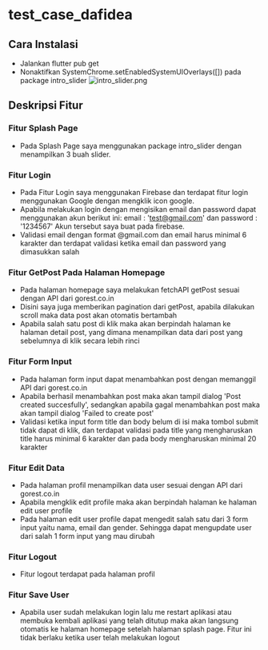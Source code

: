 # test_case_dafidea

## Cara Instalasi
- Jalankan flutter pub get
- Nonaktifkan SystemChrome.setEnabledSystemUIOverlays([]) pada package intro_slider
  ![intro_slider.png](https://drive.google.com/uc?export=view&id=1U2QosJdASdJL3uG3GsyJYX7sSwtbd5D0)
  
## Deskripsi Fitur
### Fitur Splash Page
- Pada Splash Page saya menggunakan package intro_slider dengan menampilkan 3 buah slider.

### Fitur Login
- Pada Fitur Login saya menggunakan Firebase dan terdapat fitur login menggunakan Google dengan mengklik icon google.
- Apabila melakukan login dengan mengisikan email dan password dapat menggunakan akun berikut ini:
  email : 'test@gmail.com' dan password : '1234567'
  Akun tersebut saya buat pada firebase.
- Validasi email dengan format @gmail.com dan email harus minimal 6 karakter dan terdapat validasi ketika email dan password yang dimasukkan salah

### Fitur GetPost Pada Halaman Homepage
- Pada halaman homepage saya melakukan fetchAPI getPost sesuai dengan API dari gorest.co.in
- Disini saya juga memberikan pagination dari getPost, apabila dilakukan scroll maka data post akan otomatis bertambah
- Apabila salah satu post di klik maka akan berpindah halaman ke halaman detail post, yang dimana menampilkan data dari post yang sebelumnya di klik secara lebih rinci

### Fitur Form Input 
- Pada halaman form input dapat menambahkan post dengan memanggil API dari gorest.co.in
- Apabila berhasil menambahkan post maka akan tampil dialog 'Post created succesfully', sedangkan apabila gagal menambahkan post maka akan tampil dialog 'Failed to create post'
- Validasi ketika input form title dan body belum di isi maka tombol submit tidak dapat di klik, dan terdapat validasi pada title yang mengharuskan title harus minimal 6 karakter dan pada body mengharuskan minimal 20 karakter

### Fitur Edit Data
- Pada halaman profil menampilkan data user sesuai dengan API dari gorest.co.in
- Apabila mengklik edit profile maka akan berpindah halaman ke halaman edit user profile
- Pada halaman edit user profile dapat mengedit salah satu dari 3 form input yaitu nama, email dan gender. Sehingga dapat mengupdate user dari salah 1 form input yang mau dirubah

### Fitur Logout
- Fitur logout terdapat pada halaman profil

### Fitur Save User
- Apabila user sudah melakukan login lalu me restart aplikasi atau membuka kembali aplikasi yang telah ditutup maka akan langsung otomatis ke halaman homepage setelah halaman splash page. Fitur ini tidak berlaku ketika user telah melakukan logout
